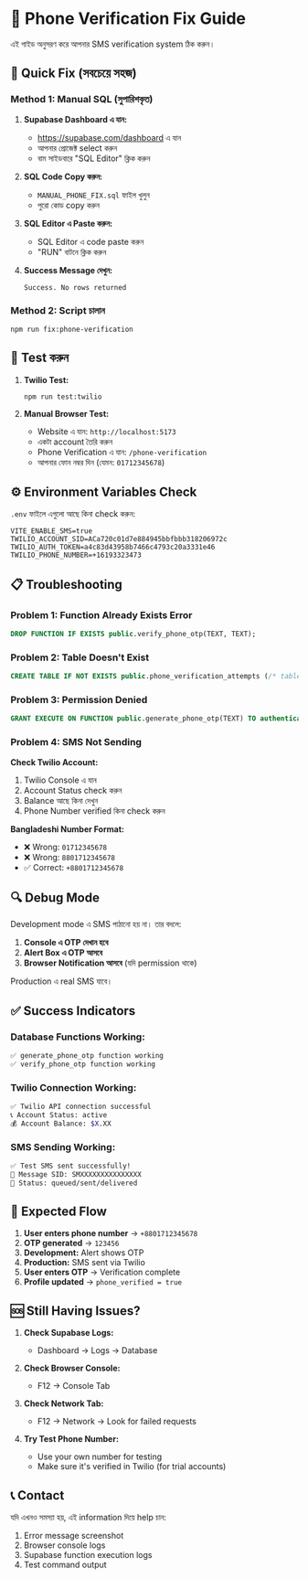 # 📱 Phone Verification Fix Guide

এই গাইড অনুসরণ করে আপনার SMS verification system ঠিক করুন।

## 🚀 Quick Fix (সবচেয়ে সহজ)

### Method 1: Manual SQL (সুপারিশকৃত)

1. **Supabase Dashboard এ যান:**
   - https://supabase.com/dashboard এ যান
   - আপনার প্রোজেক্ট select করুন
   - বাম সাইডবারে "SQL Editor" ক্লিক করুন

2. **SQL Code Copy করুন:**
   - `MANUAL_PHONE_FIX.sql` ফাইল খুলুন
   - পুরো কোড copy করুন

3. **SQL Editor এ Paste করুন:**
   - SQL Editor এ code paste করুন
   - "RUN" বাটনে ক্লিক করুন

4. **Success Message দেখুন:**
   ```
   Success. No rows returned
   ```

### Method 2: Script চালান

```bash
npm run fix:phone-verification
```

## 🧪 Test করুন

1. **Twilio Test:**
   ```bash
   npm run test:twilio
   ```

2. **Manual Browser Test:**
   - Website এ যান: `http://localhost:5173`
   - একটা account তৈরি করুন
   - Phone Verification এ যান: `/phone-verification`
   - আপনার ফোন নম্বর দিন (যেমন: `01712345678`)

## ⚙️ Environment Variables Check

`.env` ফাইলে এগুলো আছে কিনা check করুন:

```env
VITE_ENABLE_SMS=true
TWILIO_ACCOUNT_SID=ACa720c01d7e884945bbfbbb318206972c
TWILIO_AUTH_TOKEN=a4c83d43958b7466c4793c20a3331e46
TWILIO_PHONE_NUMBER=+16193323473
```

## 📋 Troubleshooting

### Problem 1: Function Already Exists Error
```sql
DROP FUNCTION IF EXISTS public.verify_phone_otp(TEXT, TEXT);
```

### Problem 2: Table Doesn't Exist
```sql
CREATE TABLE IF NOT EXISTS public.phone_verification_attempts (/* table structure */);
```

### Problem 3: Permission Denied
```sql
GRANT EXECUTE ON FUNCTION public.generate_phone_otp(TEXT) TO authenticated;
```

### Problem 4: SMS Not Sending

**Check Twilio Account:**
1. Twilio Console এ যান
2. Account Status check করুন
3. Balance আছে কিনা দেখুন
4. Phone Number verified কিনা check করুন

**Bangladeshi Number Format:**
- ❌ Wrong: `01712345678`
- ❌ Wrong: `8801712345678`
- ✅ Correct: `+8801712345678`

## 🔍 Debug Mode

Development mode এ SMS পাঠানো হয় না। তার বদলে:

1. **Console এ OTP দেখান হবে**
2. **Alert Box এ OTP আসবে** 
3. **Browser Notification আসবে** (যদি permission থাকে)

Production এ real SMS যাবে।

## ✅ Success Indicators

### Database Functions Working:
```bash
✅ generate_phone_otp function working
✅ verify_phone_otp function working
```

### Twilio Connection Working:
```bash
✅ Twilio API connection successful
📞 Account Status: active
💰 Account Balance: $X.XX
```

### SMS Sending Working:
```bash
✅ Test SMS sent successfully!
📨 Message SID: SMXXXXXXXXXXXXXXX
📱 Status: queued/sent/delivered
```

## 🎯 Expected Flow

1. **User enters phone number** → `+8801712345678`
2. **OTP generated** → `123456`
3. **Development:** Alert shows OTP
4. **Production:** SMS sent via Twilio
5. **User enters OTP** → Verification complete
6. **Profile updated** → `phone_verified = true`

## 🆘 Still Having Issues?

1. **Check Supabase Logs:**
   - Dashboard → Logs → Database
   
2. **Check Browser Console:**
   - F12 → Console Tab
   
3. **Check Network Tab:**
   - F12 → Network → Look for failed requests

4. **Try Test Phone Number:**
   - Use your own number for testing
   - Make sure it's verified in Twilio (for trial accounts)

## 📞 Contact

যদি এখনও সমস্যা হয়, এই information দিয়ে help চান:

1. Error message screenshot
2. Browser console logs
3. Supabase function execution logs
4. Test command output
